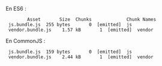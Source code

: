 En ES6 :




            Asset       Size  Chunks             Chunk Names
     js.bundle.js  255 bytes       0  [emitted]  js
     vendor.bundle.js    1.57 kB       1  [emitted]  vendor





En CommonJS :

     js.bundle.js  159 bytes       0  [emitted]  js
     vendor.bundle.js    2.44 kB       1  [emitted]  vendor
